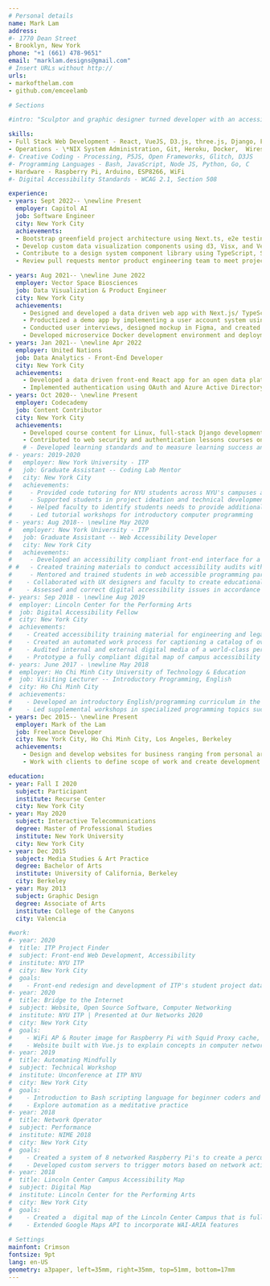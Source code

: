 ```yaml
---
# Personal details
name: Mark Lam
address:
#- 1770 Dean Street
- Brooklyn, New York
phone: "+1 (661) 478-9651"
email: "marklam.designs@gmail.com"
# Insert URLs without http://
urls:
- markofthelam.com
- github.com/emceelamb

# Sections

#intro: "Sculptor and graphic designer turned developer with an accessibility focus. I have over three years of experience developing websites and digital design for businesses ranging from e-commerce to educational institutions. I take an interdisciplinary approach to interactive media and computer networking technology. My other interests include teaching programming, digital accessibility, and making generative sound objects."

skills:
- Full Stack Web Development - React, VueJS, D3.js, three.js, Django, Flask NodeJS, Figma, Postgresql
- Operations - \*NIX System Administration, Git, Heroku, Docker,  Wireshark, GCP, Azure
#- Creative Coding - Processing, P5JS, Open Frameworks, Glitch, D3JS
#- Programming Languages - Bash, JavaScript, Node JS, Python, Go, C
- Hardware - Raspberry Pi, Arduino, ESP8266, WiFi 
#- Digital Accessibility Standards - WCAG 2.1, Section 508

experience:
- years: Sept 2022-- \newline Present
  employer: Capitol AI
  job: Software Engineer
  city: New York City
  achievements: 
  - Bootstrap greenfield project architecture using Next.ts, e2e testing with Cypress, and CI/CD using Github workflows to ensure stable release environments during rapid iteration
  - Develop custom data visualization components using d3, Visx, and Vega-Lite
  - Contribute to a design system component library using TypeScript, Storybook, and Vanilla Extract and collaborate with design team for high-fidelity implementations of Figma designs
  - Review pull requests mentor product engineering team to meet project delivery timelines  

- years: Aug 2021-- \newline June 2022
  employer: Vector Space Biosciences
  job: Data Visualization & Product Engineer
  city: New York City
  achievements: 
    - Designed and developed a data driven web app with Next.js/ TypeScript with FastAPI to demo a near-real-time NLP pipeline for an investor conference which led to immediate investment leads 
    - Productized a demo app by implementing a user account system using Django Rest Framework authentication to Next.js app and assisted with implementing Stripe subscription for web app
    - Conducted user interviews, designed mockup in Figma, and created a component library for interactive graphs using D3.js and three.js to visualize complex datasets in the biology and finance domains
    - Developed microservice Docker development environment and deployment including FastAPI, Next.js, Certbot, Django, and NGINX on GCP Cloud Compute Engine to simplify onboarding of new team members
- years: Jan 2021-- \newline Apr 2022
  employer: United Nations
  job: Data Analytics - Front-End Developer
  city: New York City
  achievements: 
    - Developed a data driven front-end React app for an open data platform to enable UN staff to securely share data to the public and internal colleagues, collaborating with designers, data analysts, and security teams-- The prototype was successfully used to fundraise $1M for the continuation of the project and was nominated for a Secretary General Award for workflow innovation
    - Implemented authentication using OAuth and Azure Active Directory to restrict access to privileged datasets and connect with UN's internal directory and deployed to Azure Web Services
- years: Oct 2020-- \newline Present
  employer: Codecademy
  job: Content Contributor
  city: New York City
  achievements: 
    - Developed course content for Linux, full-stack Django development, web security, and creative coding.
    - Contributed to web security and authentication lessons courses on OAuth and Passport.js
    # - Developed learning standards and to measure learning success and outcomes and created unit test with JavaScript to evaluate learner inputs to ensure correct exercise completion  
# - years: 2019-2020
#   employer: New York University - ITP
#   job: Graduate Assistant -- Coding Lab Mentor
#   city: New York City
#   achievements: 
#     - Provided code tutoring for NYU students across NYU's campuses and departments
#     - Supported students in project ideation and technical development
#     - Helped faculty to identify students needs to provide additional support
#     - Led tutorial workshops for introductory computer programming
# - years: Aug 2018-- \newline May 2020
#   employer: New York University - ITP
#   job: Graduate Assistant -- Web Accessibility Developer 
#   city: New York City
#   achievements: 
#     - Developed an accessibility compliant front-end interface for a project database to meet NYU accessibility initiative guidelines in accordance to WCAG standards and tested with VoiceoOver, JAWS, and Lighout/WAVE
# #   - Created training materials to conduct accessibility audits with assistive tech including VoiceOver, Jaws, and Lighthouse/WAVE
#     - Mentored and trained students in web accessible programming paradigms so students will consider impact of accessibility throughout their development career 
#    - Collaborated with UX designers and faculty to create educational materials and data visualization
#    - Assessed and correct digital accessibility issues in accordance to WCAG standards
#- years: Sep 2018 - \newline Aug 2019
#  employer: Lincoln Center for the Performing Arts
#  job: Digital Accessibility Fellow
#  city: New York City
#  achievements: 
#    - Created accessibility training material for engineering and legal departments to promote access for a diverse customer base
#    - Created an automated work process for captioning a catalog of over 1000 hours of video content
#    - Audited internal and external digital media of a world-class performing arts institution and write recommendations to meet WCAG 2.1 and Section 508 compliance
#    - Prototype a fully compliant digital map of campus accessibility features to simplify wayfinding
#- years: June 2017 - \newline May 2018
#  employer: Ho Chi Minh City University of Technology & Education
#  job: Visiting Lecturer -- Introductory Programming, English
#  city: Ho Chi Minh City
#  achievements: 
#    - Developed an introductory English/programming curriculum in the C language for non-native English speaking engineering students, and worked with student leaders to promote extracurricular English study
#    - Led supplemental workshops in specialized programming topics such as web design and portfolio building 
- years: Dec 2015-- \newline Present
  employer: Mark of the Lam
  job: Freelance Developer
  city: New York City, Ho Chi Minh City, Los Angeles, Berkeley
  achievements: 
    - Design and develop websites for business ranging from personal artists to independent publishing houses to promote products, events and services with clients located in Israel, Qatar, Hong Kong, and United States
    - Work with clients to define scope of work and create development timelines for deliverables

education:
- year: Fall I 2020
  subject: Participant
  institute: Recurse Center
  city: New York City
- year: May 2020
  subject: Interactive Telecommunications
  degree: Master of Professional Studies
  institute: New York University
  city: New York City
- year: Dec 2015
  subject: Media Studies & Art Practice
  degree: Bachelor of Arts
  institute: University of California, Berkeley
  city: Berkeley
- year: May 2013
  subject: Graphic Design
  degree: Associate of Arts
  institute: College of the Canyons
  city: Valencia

#work:
#- year: 2020
#  title: ITP Project Finder
#  subject: Front-end Web Development, Accessibility 
#  institute: NYU ITP
#  city: New York City
#  goals:
#    - Front-end redesign and development of ITP's student project database to meet  NYU's accessibility initiative
#- year: 2020
#  title: Bridge to the Internet
#  subject: Website, Open Source Software, Computer Networking
#  institute: NYU ITP | Presented at Our Networks 2020
#  city: New York City
#  goals:
#    - WiFi AP & Router image for Raspberry Pi with Squid Proxy cache, Pi Hole ad-blocker & Node/Websockets local chat app
#    - Website built with Vue.js to explain concepts in computer networking 
#- year: 2019
#  title: Automating Mindfully
#  subject: Technical Workshop
#  institute: Unconference at ITP NYU
#  city: New York City
#  goals:
#    - Introduction to Bash scripting language for beginner coders and introduce automation as meditative practice
#    - Explore automation as a meditative practice
#- year: 2018
#  title: Network Operator
#  subject: Performance
#  institute: NIME 2018
#  city: New York City
#  goals:
#    - Created a system of 8 networked Raspberry Pi's to create a percussive instrument
#    - Developed custom servers to trigger motors based on network activity
#- year: 2018
#  title: Lincoln Center Campus Accessibility Map
#  subject: Digital Map
#  institute: Lincoln Center for the Performing Arts
#  city: New York City
#  goals:
#    - Created a  digital map of the Lincoln Center Campus that is fully compliant to WCAG 1.1 standards
#    - Extended Google Maps API to incorporate WAI-ARIA features
  
# Settings
mainfont: Crimson
fontsize: 9pt
lang: en-US
geometry: a3paper, left=35mm, right=35mm, top=51mm, bottom=17mm
---
```

